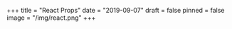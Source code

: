 +++
title = "React Props"
date = "2019-09-07"
draft = false
pinned = false
image = "/img/react.png"
+++
